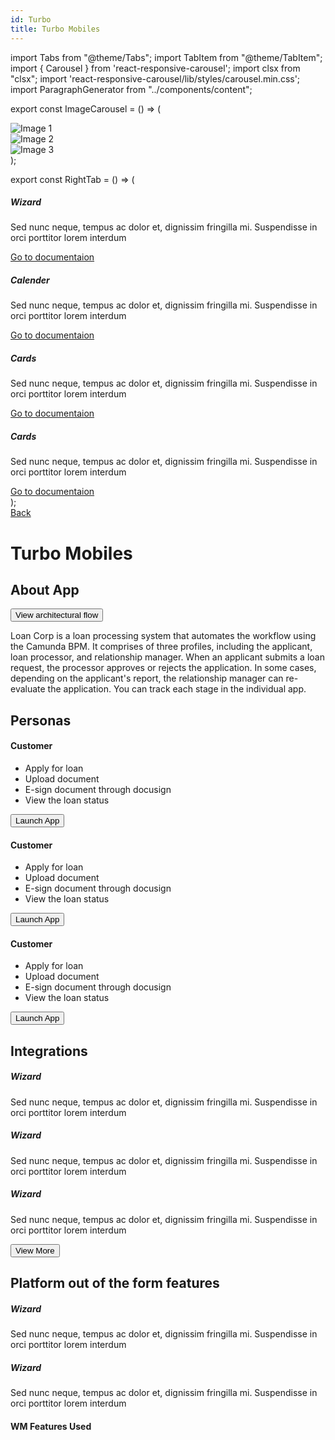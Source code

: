 ```yaml
---
id: Turbo
title: Turbo Mobiles
---
```

import Tabs from "@theme/Tabs";
import TabItem from "@theme/TabItem";
import { Carousel } from 'react-responsive-carousel';
import clsx from "clsx";
import 'react-responsive-carousel/lib/styles/carousel.min.css';
import ParagraphGenerator from "../components/content";


export const ImageCarousel = () => 
   (
    <Carousel>
      <div className="d-flex">
       <img   src="img/iphone2.png" alt="Image 1" />
      </div>
      <div className="d-flex">
       <img    src="img/iphone.png" alt="Image 2" />
      </div>
      <div className="d-flex">
      <img  src="img/sony.png" alt="Image 3" />
      </div>
    </Carousel>
  );

export const RightTab = () => (
    <Tabs className="right-tabs">
      <TabItem className="tab-item" value="Widget" label="Widget" default>
        <div className="tab-row">
        <div class="widget-card">
    <h5><i class="fa fa-credit-card"></i>Wizard</h5>
    <p>Sed nunc neque, tempus ac dolor et, dignissim fringilla mi. Suspendisse in orci porttitor lorem interdum</p>
    <a href="#">Go to documentaion <i class=" icon-back fas fa-arrow-right"></i></a>
   </div>
   <div class="widget-card">
    <h5><i class="fa fa-credit-card"></i>Calender</h5>
    <p>Sed nunc neque, tempus ac dolor et, dignissim fringilla mi. Suspendisse in orci porttitor lorem interdum</p>
    <a href="#">Go to documentaion <i class=" icon-back fas fa-arrow-right"></i></a>
   </div>
   <div class="widget-card">
   <h5><i class="fa fa-credit-card"></i>Cards</h5>
    <p>Sed nunc neque, tempus ac dolor et, dignissim fringilla mi. Suspendisse in orci porttitor lorem interdum</p>
    <a href="#">Go to documentaion <i class=" icon-back fas fa-arrow-right"></i></a>
   </div>
    <div class="widget-card">
    <h5><i class="fa fa-credit-card"></i>Cards</h5>
    <p>Sed nunc neque, tempus ac dolor et, dignissim fringilla mi. Suspendisse in orci porttitor lorem interdum</p>
    <a href="#">Go to documentaion <i class=" icon-back fas fa-arrow-right"></i></a>
   </div>
        </div>
      </TabItem>
      <TabItem className="tab-item" value="Prefab" label="Prefab">
        <div className="tab-row">
        </div>
      </TabItem>
    </Tabs>
);

<div class="row">
<div class="col col--9 left-content ">
  <div class="About-section spacing-top">
    <a href="/"> <span>
    <i class=" icon-back fas fa-arrow-left"></i> Back
    </span>
    </a>
        <h1>Turbo Mobiles</h1>
        <ImageCarousel />
    <div class="inline-head spacing-top">
      <h2>About App</h2>
      <button href="" class="btn-transparent width-100">
        <i class="fa fa-sitemap base-margin"></i>
        View architectural flow
      </button>
    </div>
    <p class="spacing-content">
      Loan Corp is a loan processing system that automates the workflow using
      the Camunda BPM. It comprises of three profiles, including the applicant,
      loan processor, and relationship manager. When an applicant submits a loan
      request, the processor approves or rejects the application. In some cases,
      depending on the applicant's report, the relationship manager can
      re-evaluate the application. You can track each stage in the individual
      app.
    </p>
  </div>

  <div class="personas-section spacing-top">
  <h2>Personas</h2>
  <div class="personas-container spacing-content">
   <div class="personas">
  <label class="icon-circle pink">
    <i class="fa fa-users"></i>
  </label>
  <div class="personas-content spacing-content border">
  <h4>Customer</h4>
  <ul>
    <li>Apply for loan</li>
    <li>Upload document</li>
    <li>E-sign document through docusign</li>
    <li>View the loan status</li>
  </ul>
  </div>
  <button class="width-100 btn-transparent">Launch App</button>
</div>

<div class="personas">
  <label class="icon-circle blue">
    <i class="fa fa-thumbs-up"></i>
  </label>
  <div class="personas-content spacing-content border">
  <h4>Customer</h4>
  <ul>
    <li>Apply for loan</li>
    <li>Upload document</li>
    <li>E-sign document through docusign</li>
    <li>View the loan status</li>
  </ul>
  </div>
  <button class="width-100 btn-transparent spacing-content">Launch App</button>
</div>

 <div class="personas">
  <label class="icon-circle green">
    <i class="fa fa-users"></i>
  </label>
  <div class="personas-content spacing-content">
  <h4>Customer</h4>
  <ul>
    <li>Apply for loan</li>
    <li>Upload document</li>
    <li>E-sign document through docusign</li>
    <li>View the loan status</li>
  </ul>
  </div>
  <button class="width-100 btn-transparent">Launch App</button>
</div>
</div>
</div>



  <div class="integration-section spacing-top">
  <h2>Integrations</h2>
  <div class="integration-container spacing-content">
  <div class="integration-content ">
   <h5><i class="fas fa-icons"></i>Wizard</h5>
   <p>Sed nunc neque, tempus ac dolor et, dignissim fringilla mi. Suspendisse in orci porttitor lorem interdum</p>
  </div>
  <div class="integration-content">
   <h5><i class="fas fa-icons"></i>Wizard</h5>
   <p>Sed nunc neque, tempus ac dolor et, dignissim fringilla mi. Suspendisse in orci porttitor lorem interdum</p>
  </div>
  <div class="integration-content">
   <h5><i class="fas fa-icons"></i>Wizard</h5>
   <p>Sed nunc neque, tempus ac dolor et, dignissim fringilla mi. Suspendisse in orci porttitor lorem interdum</p>
  </div>
  </div>
   <button class="view-more btn-link">View More</button>
  </div>


  <div class="integration-section spacing-top">
  <h2>Platform out of the form features</h2>
  <div class="integration-container spacing-content">
  <div class="integration-content">
   <h5><i class="fas fa-leaf"></i>Wizard</h5>
   <p>Sed nunc neque, tempus ac dolor et, dignissim fringilla mi. Suspendisse in orci porttitor lorem interdum</p>
  </div>
  <div class="integration-content">
   <h5><i class="fas fa-leaf"></i>Wizard</h5>
   <p>Sed nunc neque, tempus ac dolor et, dignissim fringilla mi. Suspendisse in orci porttitor lorem interdum</p>
  </div>
  </div>
  
  </div>
</div>

 <div class="aside-right col col--3 ">
 <h4>WM Features Used</h4>
   <RightTab />
   
  </div>
</div>


